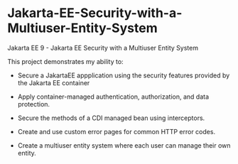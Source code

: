 # Jakarta-EE-Security-with-a-Multiuser-Entity-System
Jakarta EE 9 - Jakarta EE Security with a Multiuser Entity System

This project demonstrates my ability to:

- Secure a JakartaEE appplication using the security features provided by the Jakarta EE container

- Apply container-managed authentication, authorization, and data protection.

- Secure the methods of a CDI managed bean using interceptors.

- Create and use custom error pages for common HTTP error codes.

- Create a multiuser entity system where each user can manage their own entity.
